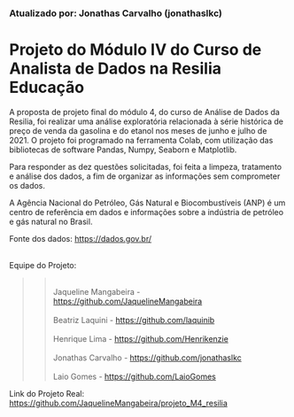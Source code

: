 ### Atualizado por: Jonathas Carvalho (jonathaslkc)

# Projeto do Módulo IV do Curso de Analista de Dados na Resilia Educação

A proposta de projeto final do módulo 4, do curso de Análise de Dados da Resilia, foi realizar uma análise exploratória relacionada à série histórica de preço de venda da gasolina e do etanol nos meses de junho e julho de 2021. O projeto foi programado na ferramenta Colab, com utilização das bibliotecas de software Pandas, Numpy, Seaborn e Matplotlib.

Para responder as dez questões solicitadas, foi feita a limpeza, tratamento e análise dos dados, a fim de organizar as informações sem comprometer os dados. 

A Agência Nacional do Petróleo, Gás Natural e Biocombustíveis (ANP) é um centro de referência em dados e informações sobre a indústria de petróleo e gás natural no Brasil.

Fonte dos dados: https://dados.gov.br/

<br>Equipe do Projeto:</br>

>> <br>Jaqueline Mangabeira - https://github.com/JaquelineMangabeira</br>
>> <br>Beatriz Laquini - https://github.com/laquinib</br>
>> <br>Henrique Lima -  https://github.com/Henrikenzie </br>
>> <br>Jonathas Carvalho - https://github.com/jonathaslkc</br>
>> <br>Laio Gomes - https://github.com/LaioGomes</br>

Link do Projeto Real: https://github.com/JaquelineMangabeira/projeto_M4_resilia
